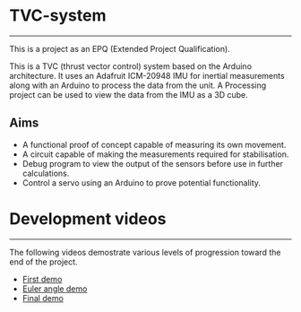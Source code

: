 # TVC-system
---

This is a project as an EPQ (Extended Project Qualification).

This is a TVC (thrust vector control) system based on the Arduino architecture.
It uses an Adafruit ICM-20948 IMU for inertial measurements along with an Arduino to process the data from the unit.
A Processing project can be used to view the data from the IMU as a 3D cube.

## Aims

- A functional proof of concept capable of measuring its own movement.
- A circuit capable of making the measurements required for stabilisation.
- Debug program to view the output of the sensors before use in further calculations.
- Control a servo using an Arduino to prove potential functionality.

# Development videos
---

The following videos demostrate various levels of progression toward the end of the project.
- [First demo](https://youtu.be/H80VO9Qbj1g)
- [Euler angle demo](https://youtu.be/j1J1uJ9cu_Y)
- [Final demo](https://youtu.be/IOriJy_zD2g)
